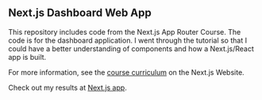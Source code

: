 ## Next.js Dashboard Web App

This repository includes code from the Next.js App Router Course. The code is for the dashboard application. I went through the tutorial so that I could have a better understanding of components and how a Next.js/React app is built.

For more information, see the [course curriculum](https://nextjs.org/learn) on the Next.js Website.

Check out my results at [Next.js app](https://nextjs-tutorial-three-cyan.vercel.app/).
